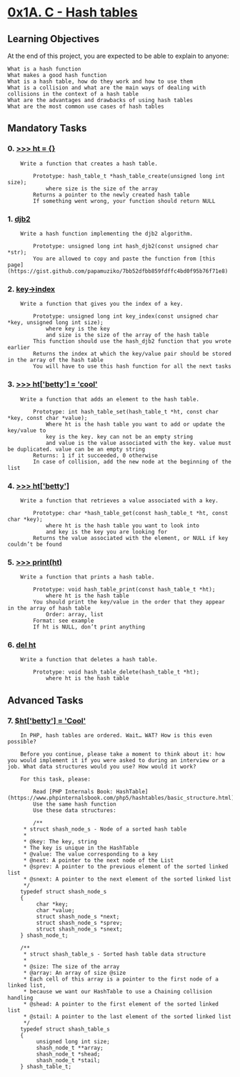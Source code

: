 # [0x1A. C - Hash tables]()

## Learning Objectives

At the end of this project, you are expected to be able to explain to anyone:

    What is a hash function
    What makes a good hash function
    What is a hash table, how do they work and how to use them
    What is a collision and what are the main ways of dealing with collisions in the context of a hash table
    What are the advantages and drawbacks of using hash tables
    What are the most common use cases of hash tables

## Mandatory Tasks

### 0. [>>> ht = {}]()

        Write a function that creates a hash table.

            Prototype: hash_table_t *hash_table_create(unsigned long int size);
                where size is the size of the array
            Returns a pointer to the newly created hash table
            If something went wrong, your function should return NULL

### 1. [djb2]()

        Write a hash function implementing the djb2 algorithm.

            Prototype: unsigned long int hash_djb2(const unsigned char *str);
            You are allowed to copy and paste the function from [this page](https://gist.github.com/papamuziko/7bb52dfbb859fdffc4bd0f95b76f71e8)

### 2. [key->index]()

        Write a function that gives you the index of a key.

            Prototype: unsigned long int key_index(const unsigned char *key, unsigned long int size);
                where key is the key
                and size is the size of the array of the hash table
            This function should use the hash_djb2 function that you wrote earlier
            Returns the index at which the key/value pair should be stored in the array of the hash table
            You will have to use this hash function for all the next tasks

### 3. [>>> ht\['betty'\] = 'cool']()

        Write a function that adds an element to the hash table.

            Prototype: int hash_table_set(hash_table_t *ht, const char *key, const char *value);
                Where ht is the hash table you want to add or update the key/value to
                key is the key. key can not be an empty string
                and value is the value associated with the key. value must be duplicated. value can be an empty string
            Returns: 1 if it succeeded, 0 otherwise
            In case of collision, add the new node at the beginning of the list

### 4. [>>> ht\['betty'\]]()

        Write a function that retrieves a value associated with a key.

            Prototype: char *hash_table_get(const hash_table_t *ht, const char *key);
                where ht is the hash table you want to look into
                and key is the key you are looking for
            Returns the value associated with the element, or NULL if key couldn’t be found

### 5. [>>> print(ht)]()

        Write a function that prints a hash table.

            Prototype: void hash_table_print(const hash_table_t *ht);
                where ht is the hash table
            You should print the key/value in the order that they appear in the array of hash table
                Order: array, list
            Format: see example
            If ht is NULL, don’t print anything

### 6. [del ht]()

        Write a function that deletes a hash table.

            Prototype: void hash_table_delete(hash_table_t *ht);
                where ht is the hash table

## Advanced Tasks

### 7. [$ht['betty'] = 'Cool']()

        In PHP, hash tables are ordered. Wait… WAT? How is this even possible?

        Before you continue, please take a moment to think about it: how you would implement it if you were asked to during an interview or a job. What data structures would you use? How would it work?

        For this task, please:

            Read [PHP Internals Book: HashTable](https://www.phpinternalsbook.com/php5/hashtables/basic_structure.html)
            Use the same hash function
            Use these data structures:

	    	/**
		 * struct shash_node_s - Node of a sorted hash table
		 *
		 * @key: The key, string
		 * The key is unique in the HashTable
		 * @value: The value corresponding to a key
		 * @next: A pointer to the next node of the List
		 * @sprev: A pointer to the previous element of the sorted linked list
		 * @snext: A pointer to the next element of the sorted linked list
		 */
		typedef struct shash_node_s
		{
		     char *key;
		     char *value;
		     struct shash_node_s *next;
		     struct shash_node_s *sprev;
		     struct shash_node_s *snext;
		} shash_node_t;

		/**
		 * struct shash_table_s - Sorted hash table data structure
		 *
		 * @size: The size of the array
		 * @array: An array of size @size
		 * Each cell of this array is a pointer to the first node of a linked list,
		 * because we want our HashTable to use a Chaining collision handling
		 * @shead: A pointer to the first element of the sorted linked list
		 * @stail: A pointer to the last element of the sorted linked list
		 */
		typedef struct shash_table_s
		{
		     unsigned long int size;
		     shash_node_t **array;
		     shash_node_t *shead;
		     shash_node_t *stail;
		} shash_table_t;

